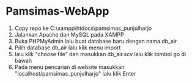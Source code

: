 # Pamsimas-WebApp
1. Copy repo ke C:\xampp\htdocs\pamsimas_punjulharjo
2. Jalankan Apache dan MySQL pada XAMPP
3. Buka PHPMyAdmin lalu buat database baru dengan nama db_air
4. Pilih database db_air lalu klik menu import
5. lalu klik "choose file" dan masukkan db_air.scv lalu klik tombol go di bawah
6. Pada menu pencarian di website masukkan "localhost/pamsimas_punjulharjo" lalu klik Enter
